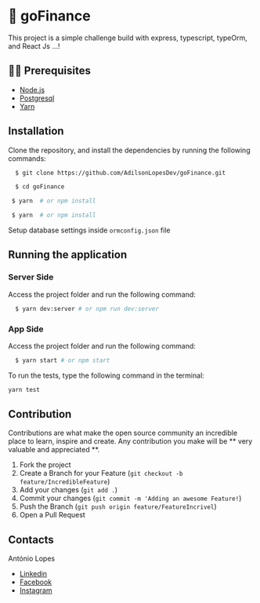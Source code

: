 # :tada: goFinance

 <p>This project is a simple challenge build with express, typescript, typeOrm, and React Js ...!</p>

## ✋🏻 Prerequisites

- [Node.js](https://nodejs.org/en/)
- [Postgresql](https://www.postgresql.org/download/)
- [Yarn](https://yarnpkg.com/pt-BR/docs/install)

## Installation

Clone the repository, and install the dependencies by running the following commands:

```sh
  $ git clone https://github.com/AdilsonLopesDev/goFinance.git
```

```sh
  $ cd goFinance
```

```sh
 $ yarn  # or npm install
```

```sh
 $ yarn  # or npm install
```

Setup database settings inside `ormconfig.json` file

## Running the application

### Server Side

Access the project folder and run the following command:

```sh
  $ yarn dev:server # or npm run dev:server
```

### App Side

Access the project folder and run the following command:

```sh
  $ yarn start # or npm start
```

To run the tests, type the following command in the terminal:

```sh
yarn test
```

## Contribution

Contributions are what make the open source community an incredible place to learn, inspire and create. Any contribution you make will be ** very valuable and appreciated **.

1. Fork the project
2. Create a Branch for your Feature (`git checkout -b feature/IncredibleFeature`)
3. Add your changes (`git add .`)
4. Commit your changes (`git commit -m 'Adding an awesome Feature!`)
5. Push the Branch (`git push origin feature/FeatureIncrivel`)
6. Open a Pull Request

<!-- LICENSE -->

## Contacts

António Lopes

- [Linkedin](https://www.linkedin.com/in/ant%C3%B3nio-ferraz-lopes-448019178/)
- [Facebook](https://www.facebook.com/antonioferrazlopes.pdk/)
- [Instagram](https://www.instagram.com/antonio_dizzy/)
